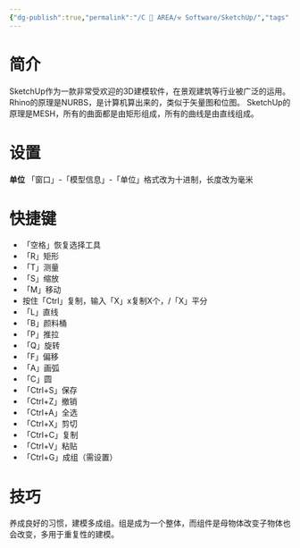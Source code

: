 ```yaml
---
{"dg-publish":true,"permalink":"/C 📔 AREA/⚒️ Software/SketchUp/","tags":["software"],"noteIcon":"3","created":"2024-07-04T13:45:17.000+08:00","updated":"2024-11-05T23:48:02.946+08:00"}
---
```


# 简介
SketchUp作为一款非常受欢迎的3D建模软件，在景观建筑等行业被广泛的运用。
Rhino的原理是NURBS，是计算机算出来的，类似于矢量图和位图。
SketchUp的原理是MESH，所有的曲面都是由矩形组成，所有的曲线是由直线组成。
# 设置
**单位**
「窗口」-「模型信息」-「单位」格式改为十进制，长度改为毫米
# 快捷键
-   「空格」恢复选择工具
-   「R」矩形
-   「T」测量
-   「S」缩放
-   「M」移动
-   按住「Ctrl」复制，输入「X」x复制X个，/「X」平分
-   「L」直线
-   「B」颜料桶
-   「P」推拉
-   「Q」旋转
-   「F」偏移
-   「A」画弧
-   「C」圆
-   「Ctrl+S」保存
-   「Ctrl+Z」撤销
-   「Ctrl+A」全选
-   「Ctrl+X」剪切
-   「Ctrl+C」复制
-   「Ctrl+V」粘贴
-   「Ctrl+G」成组（需设置）
# 技巧
养成良好的习惯，建模多成组。组是成为一个整体，而组件是母物体改变子物体也会改变，多用于重复性的建模。